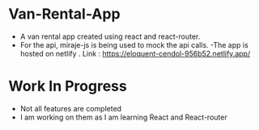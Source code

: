 # Van-Rental-App
- A van rental app created using react and react-router. 
- For the api, miraje-js is being used to mock the api calls.
-The app is hosted on netlify . Link : https://eloquent-cendol-956b52.netlify.app/

# Work In Progress
- Not all features are completed
- I am working on them as I am learning React and React-router

